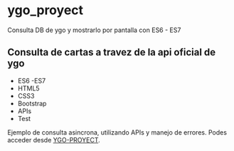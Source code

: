 # ygo_proyect
Consulta DB de ygo y mostrarlo por pantalla con ES6 - ES7
<h2>Consulta de cartas a travez de la api oficial de ygo</h2>
<ul>
<li>ES6 -ES7</li>
<li>HTML5</li>
<li>CSS3</li>
<li>Bootstrap</li>
<li>APIs</li>
<li>Test</li>
</ul>
<p>Ejemplo de consulta asincrona, utilizando APIs y manejo de errores. Podes acceder desde <a href="https://laguna21.github.io/ygo_proyect/">YGO-PROYECT</a>.</p>
